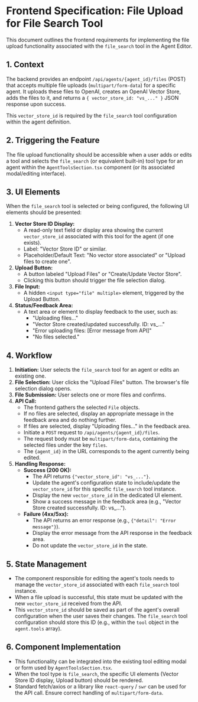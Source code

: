 # Frontend Specification: File Upload for File Search Tool

This document outlines the frontend requirements for implementing the file upload functionality associated with the `file_search` tool in the Agent Editor.

## 1. Context

The backend provides an endpoint `/api/agents/{agent_id}/files` (POST) that accepts multiple file uploads (`multipart/form-data`) for a specific agent. It uploads these files to OpenAI, creates an OpenAI Vector Store, adds the files to it, and returns a `{ vector_store_id: "vs_..." }` JSON response upon success.

This `vector_store_id` is required by the `file_search` tool configuration within the agent definition.

## 2. Triggering the Feature

The file upload functionality should be accessible when a user adds or edits a tool and selects the `file_search` (or equivalent built-in) tool type for an agent within the `AgentToolsSection.tsx` component (or its associated modal/editing interface).

## 3. UI Elements

When the `file_search` tool is selected or being configured, the following UI elements should be presented:

1.  **Vector Store ID Display:**
    *   A read-only text field or display area showing the current `vector_store_id` associated with this tool for the agent (if one exists).
    *   Label: "Vector Store ID" or similar.
    *   Placeholder/Default Text: "No vector store associated" or "Upload files to create one".
2.  **Upload Button:**
    *   A button labeled "Upload Files" or "Create/Update Vector Store".
    *   Clicking this button should trigger the file selection dialog.
3.  **File Input:**
    *   A hidden `<input type="file" multiple>` element, triggered by the Upload Button.
4.  **Status/Feedback Area:**
    *   A text area or element to display feedback to the user, such as:
        *   "Uploading files..."
        *   "Vector Store created/updated successfully. ID: vs_..."
        *   "Error uploading files: [Error message from API]"
        *   "No files selected."

## 4. Workflow

1.  **Initiation:** User selects the `file_search` tool for an agent or edits an existing one.
2.  **File Selection:** User clicks the "Upload Files" button. The browser's file selection dialog opens.
3.  **File Submission:** User selects one or more files and confirms.
4.  **API Call:**
    *   The frontend gathers the selected `File` objects.
    *   If no files are selected, display an appropriate message in the feedback area and do nothing further.
    *   If files are selected, display "Uploading files..." in the feedback area.
    *   Initiate a `POST` request to `/api/agents/{agent_id}/files`.
    *   The request body must be `multipart/form-data`, containing the selected files under the key `files`.
    *   The `{agent_id}` in the URL corresponds to the agent currently being edited.
5.  **Handling Response:**
    *   **Success (200 OK):**
        *   The API returns `{"vector_store_id": "vs_..."}`.
        *   Update the agent's configuration state to include/update the `vector_store_id` for this specific `file_search` tool instance.
        *   Display the new `vector_store_id` in the dedicated UI element.
        *   Show a success message in the feedback area (e.g., "Vector Store created successfully. ID: vs_...").
    *   **Failure (4xx/5xx):**
        *   The API returns an error response (e.g., `{"detail": "Error message"}`).
        *   Display the error message from the API response in the feedback area.
        *   Do not update the `vector_store_id` in the state.

## 5. State Management

*   The component responsible for editing the agent's tools needs to manage the `vector_store_id` associated with each `file_search` tool instance.
*   When a file upload is successful, this state must be updated with the new `vector_store_id` received from the API.
*   This `vector_store_id` should be saved as part of the agent's overall configuration when the user saves their changes. The `file_search` tool configuration should store this ID (e.g., within the `tool` object in the `agent.tools` array).

## 6. Component Implementation

*   This functionality can be integrated into the existing tool editing modal or form used by `AgentToolsSection.tsx`.
*   When the tool type is `file_search`, the specific UI elements (Vector Store ID display, Upload button) should be rendered.
*   Standard fetch/axios or a library like `react-query` / `swr` can be used for the API call. Ensure correct handling of `multipart/form-data`. 